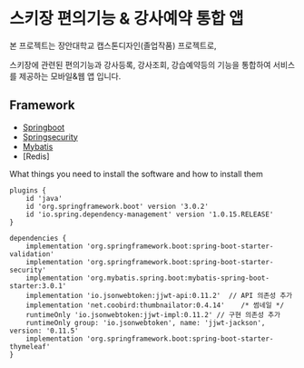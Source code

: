 # 스키장 편의기능 & 강사예약 통합 앱

본 프로젝트는 장안대학교 캡스톤디자인(졸업작품) 프로젝트로,  
  
스키장에 관련된 편의기능과 강사등록, 강사조회, 강습예약등의 기능을 통합하여 서비스를 제공하는 모바일&웹 앱 입니다.


## Framework
- [Springboot](https://spring.io/projects/spring-boot)
- [Springsecurity](https://spring.io/projects/spring-security)
- [Mybatis](https://mybatis.org/mybatis-3/)
- [Redis]

What things you need to install the software and how to install them

```
plugins {
    id 'java'
    id 'org.springframework.boot' version '3.0.2'
    id 'io.spring.dependency-management' version '1.0.15.RELEASE'
}

dependencies {
    implementation 'org.springframework.boot:spring-boot-starter-validation'
    implementation 'org.springframework.boot:spring-boot-starter-security'
    implementation 'org.mybatis.spring.boot:mybatis-spring-boot-starter:3.0.1'
    implementation 'io.jsonwebtoken:jjwt-api:0.11.2'  // API 의존성 추가
    implementation 'net.coobird:thumbnailator:0.4.14'    /* 썸네일 */
    runtimeOnly 'io.jsonwebtoken:jjwt-impl:0.11.2' // 구현 의존성 추가
    runtimeOnly group: 'io.jsonwebtoken', name: 'jjwt-jackson', version: '0.11.5'
    implementation 'org.springframework.boot:spring-boot-starter-thymeleaf'
}
